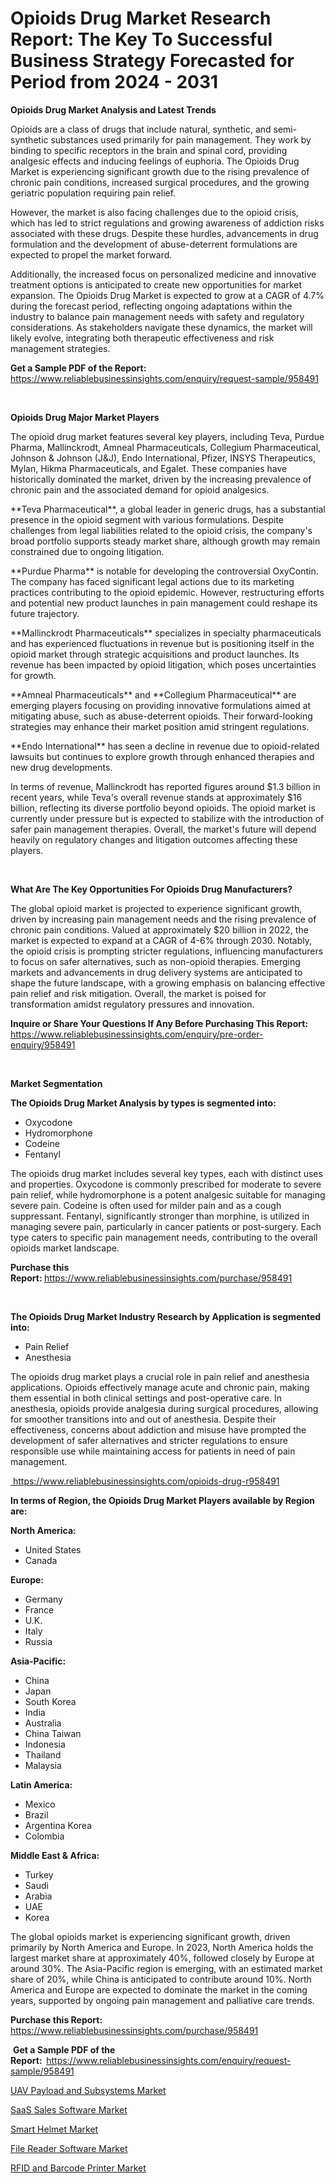 <p><h1>Opioids Drug Market Research Report: The Key To Successful Business Strategy Forecasted for Period from 2024 - 2031</h1></p><p><strong>Opioids Drug Market Analysis and Latest Trends</strong></p>
<p><p>Opioids are a class of drugs that include natural, synthetic, and semi-synthetic substances used primarily for pain management. They work by binding to specific receptors in the brain and spinal cord, providing analgesic effects and inducing feelings of euphoria. The Opioids Drug Market is experiencing significant growth due to the rising prevalence of chronic pain conditions, increased surgical procedures, and the growing geriatric population requiring pain relief.</p><p>However, the market is also facing challenges due to the opioid crisis, which has led to strict regulations and growing awareness of addiction risks associated with these drugs. Despite these hurdles, advancements in drug formulation and the development of abuse-deterrent formulations are expected to propel the market forward. </p><p>Additionally, the increased focus on personalized medicine and innovative treatment options is anticipated to create new opportunities for market expansion. The Opioids Drug Market is expected to grow at a CAGR of 4.7% during the forecast period, reflecting ongoing adaptations within the industry to balance pain management needs with safety and regulatory considerations. As stakeholders navigate these dynamics, the market will likely evolve, integrating both therapeutic effectiveness and risk management strategies.</p></p>
<p><strong>Get a Sample PDF of the Report:&nbsp;</strong> <a href="https://www.reliablebusinessinsights.com/enquiry/request-sample/958491?utm_campaign=115&utm_medium=2&utm_source=Github&utm_content=ia&utm_term=16112024&utm_id=opioids-drug">https://www.reliablebusinessinsights.com/enquiry/request-sample/958491</a></p>
<p>&nbsp;</p>
<p><strong>Opioids Drug Major Market Players</strong></p>
<p><p>The opioid drug market features several key players, including Teva, Purdue Pharma, Mallinckrodt, Amneal Pharmaceuticals, Collegium Pharmaceutical, Johnson & Johnson (J&J), Endo International, Pfizer, INSYS Therapeutics, Mylan, Hikma Pharmaceuticals, and Egalet. These companies have historically dominated the market, driven by the increasing prevalence of chronic pain and the associated demand for opioid analgesics.</p><p>**Teva Pharmaceutical**, a global leader in generic drugs, has a substantial presence in the opioid segment with various formulations. Despite challenges from legal liabilities related to the opioid crisis, the company's broad portfolio supports steady market share, although growth may remain constrained due to ongoing litigation.</p><p>**Purdue Pharma** is notable for developing the controversial OxyContin. The company has faced significant legal actions due to its marketing practices contributing to the opioid epidemic. However, restructuring efforts and potential new product launches in pain management could reshape its future trajectory.</p><p>**Mallinckrodt Pharmaceuticals** specializes in specialty pharmaceuticals and has experienced fluctuations in revenue but is positioning itself in the opioid market through strategic acquisitions and product launches. Its revenue has been impacted by opioid litigation, which poses uncertainties for growth.</p><p>**Amneal Pharmaceuticals** and **Collegium Pharmaceutical** are emerging players focusing on providing innovative formulations aimed at mitigating abuse, such as abuse-deterrent opioids. Their forward-looking strategies may enhance their market position amid stringent regulations.</p><p>**Endo International** has seen a decline in revenue due to opioid-related lawsuits but continues to explore growth through enhanced therapies and new drug developments.</p><p>In terms of revenue, Mallinckrodt has reported figures around $1.3 billion in recent years, while Teva's overall revenue stands at approximately $16 billion, reflecting its diverse portfolio beyond opioids. The opioid market is currently under pressure but is expected to stabilize with the introduction of safer pain management therapies. Overall, the market's future will depend heavily on regulatory changes and litigation outcomes affecting these players.</p></p>
<p>&nbsp;</p>
<p><strong>What Are The Key Opportunities For Opioids Drug Manufacturers?</strong></p>
<p><p>The global opioid market is projected to experience significant growth, driven by increasing pain management needs and the rising prevalence of chronic pain conditions. Valued at approximately $20 billion in 2022, the market is expected to expand at a CAGR of 4-6% through 2030. Notably, the opioid crisis is prompting stricter regulations, influencing manufacturers to focus on safer alternatives, such as non-opioid therapies. Emerging markets and advancements in drug delivery systems are anticipated to shape the future landscape, with a growing emphasis on balancing effective pain relief and risk mitigation. Overall, the market is poised for transformation amidst regulatory pressures and innovation.</p></p>
<p><strong>Inquire or Share Your Questions If Any Before Purchasing This Report:</strong> <a href="https://www.reliablebusinessinsights.com/enquiry/pre-order-enquiry/958491?utm_campaign=115&utm_medium=2&utm_source=Github&utm_content=ia&utm_term=16112024&utm_id=opioids-drug">https://www.reliablebusinessinsights.com/enquiry/pre-order-enquiry/958491</a></p>
<p>&nbsp;</p>
<p><strong>Market Segmentation</strong></p>
<p><strong>The Opioids Drug Market Analysis by types is segmented into:</strong></p>
<p><ul><li>Oxycodone</li><li>Hydromorphone</li><li>Codeine</li><li>Fentanyl</li></ul></p>
<p><p>The opioids drug market includes several key types, each with distinct uses and properties. Oxycodone is commonly prescribed for moderate to severe pain relief, while hydromorphone is a potent analgesic suitable for managing severe pain. Codeine is often used for milder pain and as a cough suppressant. Fentanyl, significantly stronger than morphine, is utilized in managing severe pain, particularly in cancer patients or post-surgery. Each type caters to specific pain management needs, contributing to the overall opioids market landscape.</p></p>
<p><strong>Purchase this Report:&nbsp;</strong><a href="https://www.reliablebusinessinsights.com/purchase/958491?utm_campaign=115&utm_medium=2&utm_source=Github&utm_content=ia&utm_term=16112024&utm_id=opioids-drug">https://www.reliablebusinessinsights.com/purchase/958491</a></p>
<p>&nbsp;</p>
<p><strong>The Opioids Drug Market Industry Research by Application is segmented into:</strong></p>
<p><ul><li>Pain Relief</li><li>Anesthesia</li></ul></p>
<p><p>The opioids drug market plays a crucial role in pain relief and anesthesia applications. Opioids effectively manage acute and chronic pain, making them essential in both clinical settings and post-operative care. In anesthesia, opioids provide analgesia during surgical procedures, allowing for smoother transitions into and out of anesthesia. Despite their effectiveness, concerns about addiction and misuse have prompted the development of safer alternatives and stricter regulations to ensure responsible use while maintaining access for patients in need of pain management.</p></p>
<p><a href="https://www.reliablebusinessinsights.com/opioids-drug-r958491?utm_campaign=115&utm_medium=2&utm_source=Github&utm_content=ia&utm_term=16112024&utm_id=opioids-drug">&nbsp;https://www.reliablebusinessinsights.com/opioids-drug-r958491</a></p>
<p><strong>In terms of Region, the Opioids Drug Market Players available by Region are:</strong></p>
<p>
    <p> <strong> North America: </strong>
        <ul>
            <li>United States</li>
            <li>Canada</li>
        </ul>
        </p> 
    <p> <strong> Europe: </strong>
        <ul>
            <li>Germany</li>
            <li>France</li>
            <li>U.K.</li>
            <li>Italy</li>
            <li>Russia</li>
        </ul>
        </p> 
    <p> <strong> Asia-Pacific: </strong>
        <ul>
            <li>China</li>
            <li>Japan</li>
            <li>South Korea</li>
            <li>India</li>
            <li>Australia</li>
            <li>China Taiwan</li>
            <li>Indonesia</li>
            <li>Thailand</li>
            <li>Malaysia</li>
        </ul>
        </p> 
    <p> <strong> Latin America: </strong>
        <ul>
            <li>Mexico</li>
            <li>Brazil</li>
            <li>Argentina Korea</li>
            <li>Colombia</li>
        </ul>
        </p> 
    <p> <strong> Middle East & Africa: </strong>
        <ul>
            <li>Turkey</li>
            <li>Saudi</li>
            <li>Arabia</li>
            <li>UAE</li>
            <li>Korea</li>
        </ul>
    </p>
    </p>
<p><p>The global opioids market is experiencing significant growth, driven primarily by North America and Europe. In 2023, North America holds the largest market share at approximately 40%, followed closely by Europe at around 30%. The Asia-Pacific region is emerging, with an estimated market share of 20%, while China is anticipated to contribute around 10%. North America and Europe are expected to dominate the market in the coming years, supported by ongoing pain management and palliative care trends.</p></p>
<p><strong>Purchase this Report: </strong><a href="https://www.reliablebusinessinsights.com/purchase/958491?utm_campaign=115&utm_medium=2&utm_source=Github&utm_content=ia&utm_term=16112024&utm_id=opioids-drug">https://www.reliablebusinessinsights.com/purchase/958491</a></p>
<p>&nbsp;<strong>Get a Sample PDF of the Report:&nbsp;&nbsp;</strong><a href="https://www.reliablebusinessinsights.com/enquiry/request-sample/958491?utm_campaign=115&utm_medium=2&utm_source=Github&utm_content=ia&utm_term=16112024&utm_id=opioids-drug">https://www.reliablebusinessinsights.com/enquiry/request-sample/958491</a></p>
<p><strong></strong></p>
<p><p><a href="https://www.linkedin.com/pulse/uav-payload-subsystems-industry-analysis-report-market-size-tnfhf?utm_campaign=115&utm_medium=2&utm_source=Github&utm_content=ia&utm_term=16112024&utm_id=opioids-drug">UAV Payload and Subsystems Market</a></p><p><a href="https://issuu.com/reportprime-2/docs/saas-sales-software-market-size-203_afba7932c9e561?utm_campaign=115&utm_medium=2&utm_source=Github&utm_content=ia&utm_term=16112024&utm_id=opioids-drug">SaaS Sales Software Market</a></p><p><a href="https://www.linkedin.com/pulse/smart-helmet-market-research-report-2024-2031-germarial-axkwf?utm_campaign=115&utm_medium=2&utm_source=Github&utm_content=ia&utm_term=16112024&utm_id=opioids-drug">Smart Helmet Market</a></p><p><a href="https://issuu.com/reportprime-2/docs/file-reader-software-market-size-20_8c9a0c660d4245?utm_campaign=115&utm_medium=2&utm_source=Github&utm_content=ia&utm_term=16112024&utm_id=opioids-drug">File Reader Software Market</a></p><p><a href="https://www.linkedin.com/pulse/strategic-roadmap-success-global-rfid-barcode-printer-market-yqepf?utm_campaign=115&utm_medium=2&utm_source=Github&utm_content=ia&utm_term=16112024&utm_id=opioids-drug">RFID and Barcode Printer Market</a></p></p>
